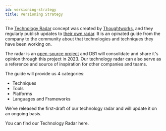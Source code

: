 ```yaml
---
id: versioning-strategy
title: Versioning Strategy
---
```


The [Technology Radar](https://www.thoughtworks.com/radar/faq-and-more) concept was created by [Thoughtworks](https://www.thoughtworks.com/), and they regularly publish updates to [their own radar](https://www.thoughtworks.com/radar). It is an opinated guide from the company to the community about that technologies and techniques they have been working on.

The radar is an [open-source project](https://github.com/thoughtworks/build-your-own-radar) and DB1 will consolidate and share it's opinion through this project in 2023. Our technology radar can also serve as a reference and source of inspiration for other companies and teams.

The guide will provide us 4 categories:

- Techniques
- Tools
- Platforms
- Languages and Frameworks

We’ve released the first-draft of our technology radar and will update it on an ongoing basis.

You can find our Technology Radar here.